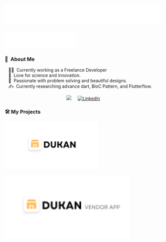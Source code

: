 <h1 align="center">
  <img src="https://raw.githubusercontent.com/bilalktk/bilalktk/master/name.svg" alt="Bilal Nawaz" />
</h1>
<img src="flutter.svg"></img>

### :space_invader: &nbsp;About Me

&nbsp;&nbsp;&nbsp;:technologist: &nbsp;Currently working as a Freelance Developer \
&nbsp;&nbsp;&nbsp;:seedling: &nbsp;Love for science and innovation.\
&nbsp;&nbsp;&nbsp;:heartbeat: &nbsp;Passionate with problem solving and beautiful designs.\
&nbsp;&nbsp;&nbsp;:writing_hand: &nbsp;Currently researching advance dart, BloC Pattern, and Flutterflow.

<p align="center">
  <a href="mailto:bilalnkhattak@gmail.com?subject=Olá%20Bruno%20Tacca"><img src="https://img.shields.io/badge/gmail-%23D14836.svg?&style=for-the-badge&logo=gmail&logoColor=white" /></a>&nbsp;&nbsp;&nbsp;&nbsp;
  <a href="https://www.linkedin.com/in/bilalkhattak/" target="_blank">
    <img src="https://img.shields.io/badge/linkedin-%230077B5.svg?&style=for-the-badge&logo=linkedin&logoColor=white&color=071A2C" alt="LinkedIn"/>
  </a>
  <!--
  -->
</p>

<!--
**bilalktk/bilalktk** is a ✨ _special_ ✨ repository because its `README.md` (this file) appears on your GitHub profile.

Here are some ideas to get you started:

- 🔭 I’m currently working on ...
- 🌱 I’m currently learning ...
- 👯 I’m looking to collaborate on ...
- 🤔 I’m looking for help with ...
- 💬 Ask me about ...
- 📫 How to reach me: ...
- 😄 Pronouns: ...
- ⚡ Fun fact: ...
-->
### 🛠️ My Projects

<a href="https://github.com/bilalktk/dukan" target="_blank"> <img alt="dukan" src="./dukan.svg" height="150" align="left" style="clear: left; margin-bottom: 20px;"> </a>
<a href="https://github.com/bilalktk/dukan_vendor_app" target="_blank"> <img alt="dukan_vendor_app" src="./dukan_vendor_app.svg"  height="200" align="left" style="clear: left; margin-bottom: 20px;"> </a>
